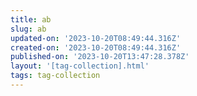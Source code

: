 ```yaml
---
title: ab
slug: ab
updated-on: '2023-10-20T08:49:44.316Z'
created-on: '2023-10-20T08:49:44.316Z'
published-on: '2023-10-20T13:47:28.378Z'
layout: '[tag-collection].html'
tags: tag-collection
---
```



